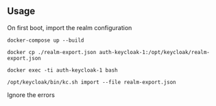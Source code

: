 ## Usage
On first boot, import the realm configuration

```
docker-compose up --build

docker cp ./realm-export.json auth-keycloak-1:/opt/keycloak/realm-export.json

docker exec -ti auth-keycloak-1 bash

/opt/keycloak/bin/kc.sh import --file realm-export.json
```
Ignore the errors